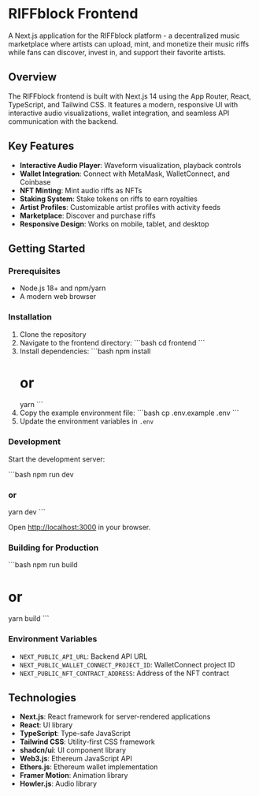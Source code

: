 # RIFFblock Frontend

A Next.js application for the RIFFblock platform - a decentralized music marketplace where artists can upload, mint, and monetize their music riffs while fans can discover, invest in, and support their favorite artists.

## Overview

The RIFFblock frontend is built with Next.js 14 using the App Router, React, TypeScript, and Tailwind CSS. It features a modern, responsive UI with interactive audio visualizations, wallet integration, and seamless API communication with the backend.

## Key Features

- **Interactive Audio Player**: Waveform visualization, playback controls
- **Wallet Integration**: Connect with MetaMask, WalletConnect, and Coinbase
- **NFT Minting**: Mint audio riffs as NFTs
- **Staking System**: Stake tokens on riffs to earn royalties
- **Artist Profiles**: Customizable artist profiles with activity feeds
- **Marketplace**: Discover and purchase riffs
- **Responsive Design**: Works on mobile, tablet, and desktop

## Getting Started

### Prerequisites

- Node.js 18+ and npm/yarn
- A modern web browser

### Installation

1. Clone the repository
2. Navigate to the frontend directory:
   \`\`\`bash
   cd frontend
   \`\`\`
3. Install dependencies:
   \`\`\`bash
   npm install
   # or
   yarn
   \`\`\`
4. Copy the example environment file:
   \`\`\`bash
   cp .env.example .env
   \`\`\`
5. Update the environment variables in `.env`

### Development

Start the development server:

\`\`\`bash
npm run dev
### or
yarn dev
\`\`\`

Open [http://localhost:3000](http://localhost:3000) in your browser.

### Building for Production

\`\`\`bash
npm run build
# or
yarn build
\`\`\`

### Environment Variables

- `NEXT_PUBLIC_API_URL`: Backend API URL
- `NEXT_PUBLIC_WALLET_CONNECT_PROJECT_ID`: WalletConnect project ID
- `NEXT_PUBLIC_NFT_CONTRACT_ADDRESS`: Address of the NFT contract

## Technologies

- **Next.js**: React framework for server-rendered applications
- **React**: UI library
- **TypeScript**: Type-safe JavaScript
- **Tailwind CSS**: Utility-first CSS framework
- **shadcn/ui**: UI component library
- **Web3.js**: Ethereum JavaScript API
- **Ethers.js**: Ethereum wallet implementation
- **Framer Motion**: Animation library
- **Howler.js**: Audio library

